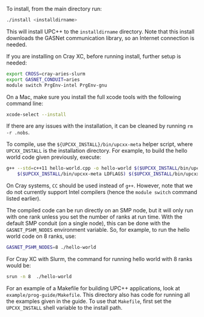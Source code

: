 To install, from the main directory run:

```bash
./install <installdirname>
```
This will install UPC++ to the `installdirname` directory. Note that this install downloads the
GASNet communication library, so an Internet connection is needed.

If you are installing on Cray XC, before running install, further setup is needed:

```bash
export CROSS=cray-aries-slurm
export GASNET_CONDUIT=aries
module switch PrgEnv-intel PrgEnv-gnu
```
On a Mac, make sure you install the full xcode tools with the following command line:

```bash
xcode-select --install
```

If there are any issues with the installation, it can be cleaned by running `rm -r .nobs`.

To compile, use the `${UPCXX_INSTALL}/bin/upcxx-meta` helper script, where `UPCXX_INSTALL` is the
installation directory. For example, to build the hello world code given previously, execute:

```bash
g++ --std=c++11 hello-world.cpp -o hello-world $($UPCXX_INSTALL/bin/upcxx-meta PPFLAGS) \
    $($UPCXX_INSTALL/bin/upcxx-meta LDFLAGS) $($UPCXX_INSTALL/bin/upcxx-meta LIBFLAGS)
```

On Cray systems, `CC` should be used instead of `g++`. However, note that we do not currently support
Intel compilers (hence the `module switch` command listed earlier).

The compiled code can be run directly on an SMP node, but it will only run with one rank unless you
set the number of ranks at run time. With the default SMP conduit (on a single node), this can be
done with the `GASNET_PSHM_NODES` environment variable. So, for example, to run the hello world code
on 8 ranks, use:

```bash
GASNET_PSHM_NODES=8 ./hello-world
```

For Cray XC with Slurm, the command for running hello world with 8 ranks would be:

```bash
srun -n 8  ./hello-world
```

For an example of a Makefile for building UPC++ applications, look at
`example/prog-guide/Makefile`. This directory also has code for running all the examples given in
the guide. To use that `Makefile`, first set the `UPCXX_INSTALL` shell variable to the install
path.

